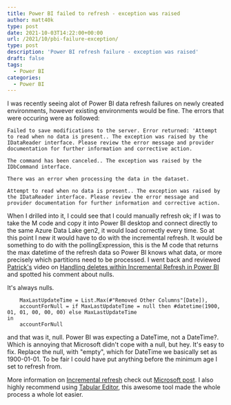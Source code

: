 ```yaml
---
title: Power BI failed to refresh - exception was raised
author: matt40k
type: post
date: 2021-10-03T14:22:00+00:00
url: /2021/10/pbi-failure-exception/
type: post
description: 'Power BI refresh failure - exception was raised'
draft: false
tags: 
  - Power BI
categories:
  - Power BI
---
```


I was recently seeing alot of Power BI data refresh failures on newly created environments, however existing environments would be fine. The errors that were occuring were as followed:

```
Failed to save modifications to the server. Error returned: 'Attempt to read when no data is present.. The exception was raised by the IDataReader interface. Please review the error message and provider documentation for further information and corrective action.
```

```
The command has been canceled.. The exception was raised by the IDbCommand interface.
```
 
``` 
There was an error when processing the data in the dataset.
```

```
Attempt to read when no data is present.. The exception was raised by the IDataReader interface. Please review the error message and provider documentation for further information and corrective action.
```

When I drilled into it, I could see that I could manually refresh ok; if I was to take the M code and copy it into Power BI desktop and connect directly to the same Azure Data Lake gen2, it would load correctly every time. So at this point I new it would have to do with the incremental refresh. It would be something to do with the pollingExpression, this is the M code that returns the max datetime of the refresh data so Power BI knows what data, or more precisely which partitions need to be processed. I went back and reviewed [Patrick's](https://twitter.com/patrickdba) video on [Handling deletes within Incremental Refresh in Power BI](https://www.youtube.com/watch?v=nKVrl0ec6uE) and spotted his comment about nulls.

It's always nulls.

```
    MaxLastUpdateTime = List.Max(#"Removed Other Columns"[Date]),
    accountForNull = if MaxLastUpdateTime = null then #datetime(1900, 01, 01, 00, 00, 00) else MaxLastUpdateTime
in
    accountForNull
```

and that was it, null. Power BI was expecting a DateTime, not a DateTime?. Which is annoying that Microsoft didn't cope with a null, but hey. It's easy to fix. Replace the null, with "empty", which for DateTime we basically set as 1900-01-01. To be fair I could have put anything before the minimum age I set to refresh from.

More information on [Incremental refresh](https://docs.microsoft.com/en-us/power-bi/connect-data/incremental-refresh-xmla) check out [Microsoft post](https://docs.microsoft.com/en-us/power-bi/connect-data/incremental-refresh-xmla). I also highly recommend using [Tabular Editor](https://docs.tabulareditor.com/te2/incremental-refresh.html), this awesome tool made the whole process a whole lot easier.
